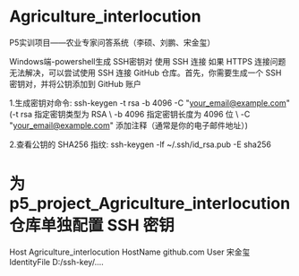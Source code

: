 # Agriculture_interlocution
P5实训项目——农业专家问答系统（李硕、刘鹏、宋金玺）

Windows端-powershell生成 SSH密钥对
使用 SSH 连接 如果 HTTPS 连接问题无法解决，可以尝试使用 SSH 连接 GitHub 仓库。首先，你需要生成一个 SSH 密钥对，并将公钥添加到 GitHub 账户

1.生成密钥对命令: ssh-keygen -t rsa -b 4096 -C "your_email@example.com"
(-t rsa 指定密钥类型为 RSA \ -b 4096 指定密钥长度为 4096 位 \ -C "your_email@example.com" 添加注释（通常是你的电子邮件地址）)

2.查看公钥的 SHA256 指纹: ssh-keygen -lf ~/.ssh/id_rsa.pub -E sha256

# 为 p5_project_Agriculture_interlocution 仓库单独配置 SSH 密钥
Host Agriculture_interlocution
  HostName github.com
  User 宋金玺
  IdentityFile  D:/ssh-key/....